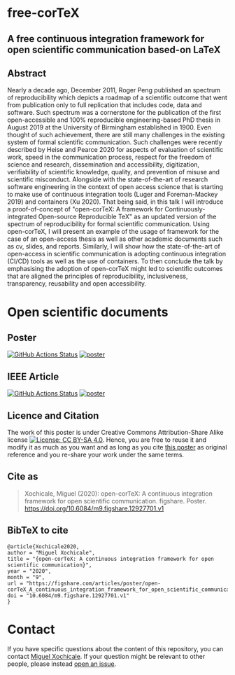 # free-corTeX
## A free continuous integration framework for open scientific communication based-on LaTeX 

## Abstract
Nearly a decade ago, December 2011, Roger Peng published an spectrum of reproducibility 
which depicts a roadmap of a scientific outcome
that went from publication only to full replication that includes code, data and software.
Such spectrum was a cornerstone for 
the publication of the first open-accessible 
and 100\% reproducible engineering-based PhD thesis in August 2019 
at the University of Birmingham established in 1900.
Even thought of such achievement, there are still many challenges in the existing system 
of formal scientific communication.
Such challenges were recently described by Heise and Pearce 2020
for aspects of evaluation of scientific work, 
speed in the communication process,
respect for the freedom of science and research,
dissemination and accessibility, digitization,
verifiability of scientific knowledge, quality, 
and prevention of misuse and scientific misconduct.
Alongside with the state-of-the-art of research software engineering
in the context of open access science that is starting to make use 
of continuous integration tools (Luger and Foreman-Mackey 2019) and containers (Xu 2020).
That being said, in this talk I will introduce a proof-of-concept of 
"open-corTeX: A framework for Continuously-integrated Open-source Reproducible TeX" 
as an updated version of the spectrum of reproducibility for 
formal scientific communication.
Using open-corTeX, I will present an example of the usage of framework 
for the case of an open-access thesis 
as well as other academic documents such as cv, slides, and reports. 
Similarly, I will show how the state-of-the-art of open-access in scientific 
communication is adopting continuous integration (CI/CD) tools
as well as the use of containers.
To then conclude the talk by emphasising 
the adoption of open-corTeX might led to scientific outcomes 
that are aligned the principles of 
reproducibility, inclusiveness, transparency,
reusability  and open accessibility.


# Open scientific documents
## Poster
[![GitHub Actions Status](https://github.com/free-cortex/framework/workflows/Compiling-TeX-Poster/badge.svg)](https://github.com/free-cortex/framework/actions) [![poster](https://img.shields.io/badge/read-the%20poster-blue.svg)](https://github.com/free-cortex/framework/blob/generated-pdfs/poster.pdf)
## IEEE Article
[![GitHub Actions Status](https://github.com/free-cortex/framework/workflows/Compiling-TeX-IEEE-article/badge.svg)](https://github.com/free-cortex/framework/actions) [![poster](https://img.shields.io/badge/read-ieee-article-blue.svg)](https://github.com/free-cortex/framework/blob/generated-pdfs/ieee-article.pdf)

## Licence and Citation 
The work of this poster is under Creative Commons Attribution-Share Alike license [![License: CC BY-SA 4.0](https://licensebuttons.net/l/by-sa/4.0/80x15.png)](https://creativecommons.org/licenses/by-sa/4.0/). Hence, you are free to reuse it and modify it as much as you want
and as long as you cite [this poster](https://github.com/mxochicale/rrts2020/issues) 
as original reference and you re-share your work under the same terms.

## Cite as 
> Xochicale, Miguel (2020): open-corTeX: A continuous integration framework for open scientific communication. figshare. Poster. https://doi.org/10.6084/m9.figshare.12927701.v1

## BibTeX to cite
```
@article{Xochicale2020,
author = "Miguel Xochicale",
title = "{open-corTeX: A continuous integration framework for open scientific communication}",
year = "2020",
month = "9",
url = "https://figshare.com/articles/poster/open-corTeX_A_continuous_integration_framework_for_open_scientific_communication/12927701",
doi = "10.6084/m9.figshare.12927701.v1"
}
```
# Contact 
If you have specific questions about the content of this repository, you can contact 
[Miguel Xochicale](mailto:perez.xochicale@gmail.com?subject="[open-cortex]"). 
If your question might be relevant to other people, please instead 
[open an issue](https://github.com/free-cortex/framework/issues).

